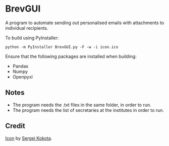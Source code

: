 # BrevGUI
A program to automate sending out personalised emails with attachments to individual recipients.

To build using PyInstaller:

```
python -m PyInstaller BrevGUI.py -F -w -i icon.ico
```

Ensure that the following packages are installed when building:
* Pandas
* Numpy
* Openpyxl

## Notes
- The program needs the .txt files in the same folder, in order to run.
- The program needs the list of secretaries at the institutes in order to run.


## Credit
[Icon](https://icon-icons.com/icon/letter-message-mail/51108) by [Sergei Kokota](https://icon-icons.com/users/jU68e8AK4V9vJWDuIDOsp/icon-sets/).
